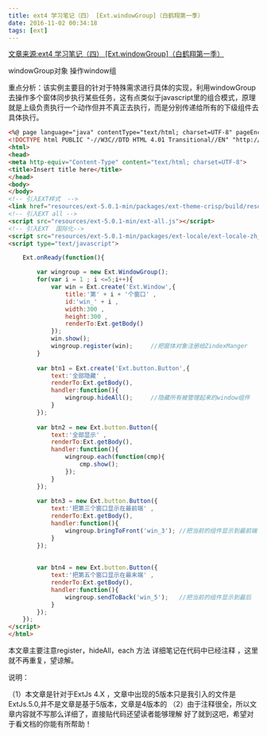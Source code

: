 ```yaml
---
title: ext4 学习笔记（四） [Ext.windowGroup]（白鹤翔第一季）
date: 2016-11-02 00:34:18
tags: [ext]
---
```

[文章来源:ext4 学习笔记（四） [Ext.windowGroup]（白鹤翔第一季）](http://blog.csdn.net/u011229848/article/details/53002900)

windowGroup对象 操作window组

重点分析：该实例主要目的针对于特殊需求进行具体的实现，利用windowGroup去操作多个窗体同步执行某些任务，这有点类似于javascript里的组合模式，原理就是上级负责执行一个动作但并不真正去执行，而是分别传递给所有的下级组件去具体执行。

```html
<%@ page language="java" contentType="text/html; charset=UTF-8" pageEncoding="UTF-8"%>
<!DOCTYPE html PUBLIC "-//W3C//DTD HTML 4.01 Transitional//EN" "http://www.w3.org/TR/html4/loose.dtd">
<html>
<head>
<meta http-equiv="Content-Type" content="text/html; charset=UTF-8">
<title>Insert title here</title>
</head>
<body>
</body>
<!-- 引入EXT样式  -->
<link href="resources/ext-5.0.1-min/packages/ext-theme-crisp/build/resources/ext-theme-crisp-all.css" rel="stylesheet" />
<!-- 引入EXT all -->
<script src="resources/ext-5.0.1-min/ext-all.js"></script>
<!-- 引入EXT  国际化-->
<script src="resources/ext-5.0.1-min/packages/ext-locale/ext-locale-zh_CN.js"></script>
<script type="text/javascript">

    Ext.onReady(function(){

    	var wingroup = new Ext.WindowGroup();
    	for(var i = 1 ; i <=5;i++){
    		var win = Ext.create('Ext.Window',{
    			title:'第' + i + '个窗口' , 
    			id:'win_' + i , 
    			width:300 , 
    			height:300 ,
    			renderTo:Ext.getBody()
    		});
    		win.show();
    		wingroup.register(win);		//把窗体对象注册给ZindexManger
    	}
    	
    	var btn1 = Ext.create('Ext.button.Button',{
    		text:'全部隐藏' , 
    		renderTo:Ext.getBody(),
    		handler:function(){
    			wingroup.hideAll();		//隐藏所有被管理起来的window组件
    		}
    	});
    	
    	var btn2 = new Ext.button.Button({
    		text:'全部显示' , 
    		renderTo:Ext.getBody(),
    		handler:function(){
    			wingroup.each(function(cmp){
    				cmp.show();
    			});
    		}		
    	});
    	
    	var btn3 = new Ext.button.Button({
    		text:'把第三个窗口显示在最前端' , 
    		renderTo:Ext.getBody(),
    		handler:function(){
    			wingroup.bringToFront('win_3'); //把当前的组件显示到最前端
    		}		
    	});	
    	
    	
    	var btn4 = new Ext.button.Button({
    		text:'把第五个窗口显示在最末端' , 
    		renderTo:Ext.getBody(),
    		handler:function(){
    			wingroup.sendToBack('win_5');	//把当前的组件显示到最后
    		}		
    	});	
    });
</script>
</html>
```
本文章主要注意register，hideAll，each 方法 详细笔记在代码中已经注释 ，这里就不再重复，望谅解。

说明：

（1）本文章是针对于ExtJs 4.X ，文章中出现的5版本只是我引入的文件是ExtJs.5.0,并不是文章是基于5版本，文章是4版本的
（2）由于注释很全，所以文章内容就不写那么详细了，直接贴代码还望读者能够理解
好了就到这吧，希望对于看文档的你能有所帮助！